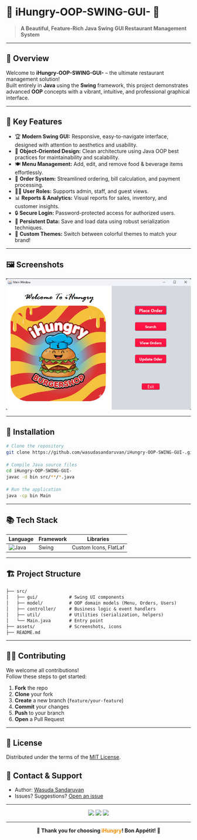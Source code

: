 # 🌟 **iHungry-OOP-SWING-GUI-** 🌟
> **A Beautiful, Feature-Rich Java Swing GUI Restaurant Management System**

---

## 🎨 **Overview**

Welcome to **iHungry-OOP-SWING-GUI-** – the ultimate restaurant management solution!  
Built entirely in **Java** using the **Swing** framework, this project demonstrates advanced **OOP** concepts with a vibrant, intuitive, and professional graphical interface.

---

## 🚀 **Key Features**

- 🏆 **Modern Swing GUI:** Responsive, easy-to-navigate interface, designed with attention to aesthetics and usability.
- 🧩 **Object-Oriented Design:** Clean architecture using Java OOP best practices for maintainability and scalability.
- 🍽️ **Menu Management:** Add, edit, and remove food & beverage items effortlessly.
- 🛒 **Order System:** Streamlined ordering, bill calculation, and payment processing.
- 👨‍💼 **User Roles:** Supports admin, staff, and guest views.
- 📊 **Reports & Analytics:** Visual reports for sales, inventory, and customer insights.
- 🔒 **Secure Login:** Password-protected access for authorized users.
- 💾 **Persistent Data:** Save and load data using robust serialization techniques.
- 🎨 **Custom Themes:** Switch between colorful themes to match your brand!

---

## 🖼️ **Screenshots**

![Screenshot](resorces/Screenshot%202025-09-30%20220428.png)

---

## 🔧 **Installation**

```bash
# Clone the repository
git clone https://github.com/wasudasandaruvan/iHungry-OOP-SWING-GUI-.git

# Compile Java source files
cd iHungry-OOP-SWING-GUI-
javac -d bin src/**/*.java

# Run the application
java -cp bin Main
```

---

## 📚 **Tech Stack**

| Language | Framework | Libraries      |
|----------|-----------|---------------|
| ![Java](https://img.shields.io/badge/Java-ED8B00?style=flat&logo=java&logoColor=white) | Swing | Custom Icons, FlatLaf |

---

## 🏗️ **Project Structure**

```text
├── src/
│   ├── gui/            # Swing UI components
│   ├── model/          # OOP domain models (Menu, Orders, Users)
│   ├── controller/     # Business logic & event handlers
│   ├── util/           # Utilities (serialization, helpers)
│   └── Main.java       # Entry point
├── assets/             # Screenshots, icons
├── README.md
```

---

## 👨‍💻 **Contributing**

We welcome all contributions!  
Follow these steps to get started:

1. **Fork** the repo
2. **Clone** your fork
3. **Create** a new branch (`feature/your-feature`)
4. **Commit** your changes
5. **Push** to your branch
6. **Open** a Pull Request

---

## 📝 **License**

Distributed under the terms of the [MIT License](LICENSE).

## 💬 **Contact & Support**

- Author: [Wasuda Sandaruvan](https://github.com/wasudasandaruvan)
- Issues? Suggestions? [Open an issue](https://github.com/wasudasandaruvan/iHungry-OOP-SWING-GUI-/issues)

---

<p align="center">
  <img src="https://img.shields.io/badge/Java-Swing-orange?logo=java&logoColor=white" />
  <img src="https://img.shields.io/badge/OOP-Design-blue?style=flat" />
  <img src="https://img.shields.io/badge/Restaurant%20Management-app-purple?style=flat" />
</p>

---

<p align="center">
  <b>🍔 Thank you for choosing <span style="color:#ED8B00;">iHungry</span>! Bon Appétit! 🍕</b>
</p>
